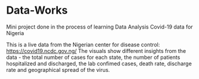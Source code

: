 # Data-Works
Mini project done in the process of learning Data Analysis
Covid-19 data for Nigeria

This is a live data from the Nigerian center for disease control: https://covid19.ncdc.gov.ng/
The visuals show different insights from the data - the total number of cases for each state, the number of patients hospitalized and discharged, 
the lab confimed cases, death rate, discharge rate and geographical spread of the virus.
